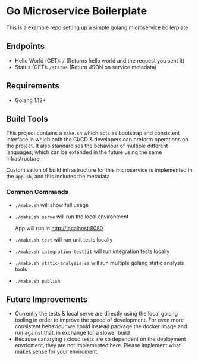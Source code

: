 # Go Microservice Boilerplate

This is a example repo setting up a simple golang microservice boilerplate

## Endpoints
- Hello World (GET): `/` (Returns hello world and the request you sent it)
- Status (GET): `/status` (Return JSON on service metadata)

## Requirements
- Golang 1.12+

## Build Tools

This project contains a `make.sh` which acts as bootstrap and consistent interface in which both the CI/CD & developers can preform operations on the project. It also standardises the behaviour of multiple different languages, which can be extended in the future using the same infrastructure

Customisation of build infrastructure for this microservice is implemented in the `app.sh`, and this includes the metadata

### Common Commands

 * `./make.sh` will show full usage
 * `./make.sh serve` will run the local environment
    
    App will run in [http://localhost:8080](http://localhost:8080)
    
 * `./make.sh test` will run unit tests locally
 * `./make.sh integration-test|it` will run integration tests locally
 * `./make.sh static-analysis|sa` will run multiple golang static analysis tools
 * `./make.sh publish`

## Future Improvements
 * Currently the tests & local serve are directly using the local golang tooling in order to improve the speed of development. For even more consistent behaviour we could instead package the docker image and run against that, in exchange for a slower build
 * Because canarying / cloud tests are so dependent on the deployment envrioment, they are not implemented here. Please implement what makes sense for your enviroment.
 